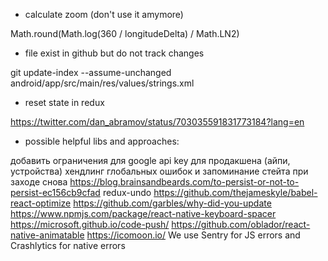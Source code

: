 - calculate zoom (don't use it amymore)

Math.round(Math.log(360 / longitudeDelta) / Math.LN2)

- file exist in github but do not track changes

git update-index --assume-unchanged android/app/src/main/res/values/strings.xml

- reset state in redux

https://twitter.com/dan_abramov/status/703035591831773184?lang=en

- possible helpful libs and approaches:

добавить ограничения для google api key для продакшена (айпи, устройства)
хендлинг глобальных ошибок и запоминание стейта при заходе снова https://blog.brainsandbeards.com/to-persist-or-not-to-persist-ec156cb9cfad
redux-undo
https://github.com/thejameskyle/babel-react-optimize
https://github.com/garbles/why-did-you-update
https://www.npmjs.com/package/react-native-keyboard-spacer
https://microsoft.github.io/code-push/
https://github.com/oblador/react-native-animatable
https://icomoon.io/
We use Sentry for JS errors and Crashlytics for native errors






